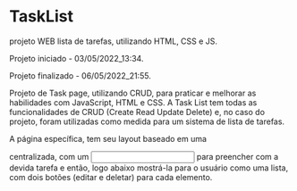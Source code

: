 # TaskList
 projeto WEB lista de tarefas, utilizando HTML, CSS e JS.

Projeto iniciado - 03/05/2022_13:34.

Projeto finalizado - 06/05/2022_21:55.

Projeto de Task page, utilizando CRUD, para praticar e melhorar as habilidades com JavaScript, HTML e CSS. A Task List tem todas as funcionalidades de CRUD (Create Read Update Delete) e, no caso do projeto, foram utilizadas como medida para um sistema de lista de tarefas.

A página específica, tem seu layout baseado em uma <section> centralizada, com um <input> para preencher com a devida tarefa e então, logo abaixo mostrá-la para o usuário como uma lista, com dois botões (editar e deletar) para cada elemento.